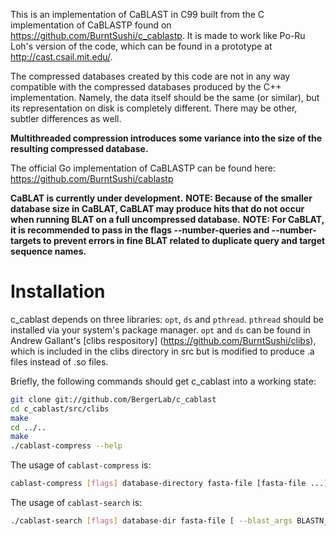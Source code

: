 This is an implementation of CaBLAST in C99 built from the C implementation
of CaBLASTP found on https://github.com/BurntSushi/c_cablastp.  It is made to
work like Po-Ru Loh's version of the code, which can be found in a prototype at
http://cast.csail.mit.edu/.

The compressed databases created by this code are not in any way compatible 
with the compressed databases produced by the C++ implementation. Namely, the
data itself should be the same (or similar), but its representation on disk is
completely different. There may be other, subtler differences as well.

**Multithreaded compression introduces some variance into the size of the
  resulting compressed database.**

The official Go implementation of CaBLASTP can be found here:
https://github.com/BurntSushi/cablastp

**CaBLAT is currently under development.**
**NOTE: Because of the smaller database size in CaBLAT, CaBLAT may produce hits
  that do not occur when running BLAT on a full uncompressed database.**
**NOTE: For CaBLAT, it is recommended to pass in the flags --number-queries and
  --number-targets to prevent errors in fine BLAT related to duplicate query and
  target sequence names.**

Installation
============
c_cablast depends on three libraries: `opt`, `ds` and `pthread`. `pthread` 
should be installed via your system's package manager. `opt` and `ds` can be 
found in Andrew Gallant's [clibs respository]
(https://github.com/BurntSushi/clibs), which is included in the clibs directory
in src but is modified to produce .a files instead of .so files.

Briefly, the following commands should get c_cablast into a working state:

```bash
git clone git://github.com/BergerLab/c_cablast
cd c_cablast/src/clibs
make
cd ../..
make
./cablast-compress --help
```

The usage of `cablast-compress` is:

```bash
cablast-compress [flags] database-directory fasta-file [fasta-file ...]
```

The usage of `cablast-search` is:
```bash
./cablast-search [flags] database-dir fasta-file [ --blast_args BLASTN_ARGUMENTS ]
```
